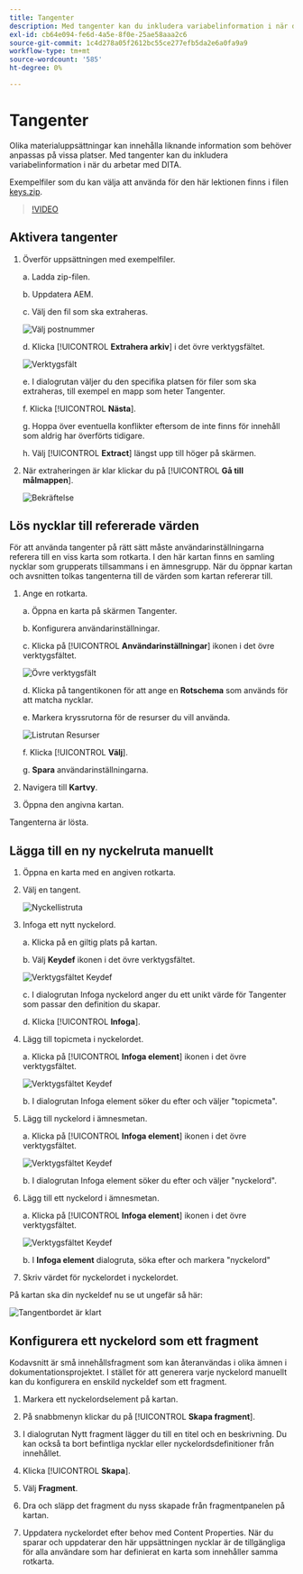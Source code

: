 ```yaml
---
title: Tangenter
description: Med tangenter kan du inkludera variabelinformation i när du arbetar med DITA i AEM stödlinjer
exl-id: cb64e094-fe6d-4a5e-8f0e-25ae58aaa2c6
source-git-commit: 1c4d278a05f2612bc55ce277efb5da2e6a0fa9a9
workflow-type: tm+mt
source-wordcount: '585'
ht-degree: 0%

---
```


# Tangenter

Olika materialuppsättningar kan innehålla liknande information som behöver anpassas på vissa platser. Med tangenter kan du inkludera variabelinformation i när du arbetar med DITA.

Exempelfiler som du kan välja att använda för den här lektionen finns i filen [keys.zip](assets/keys.zip).

>[!VIDEO](https://video.tv.adobe.com/v/342756?quality=12&learn=on)

## Aktivera tangenter

1. Överför uppsättningen med exempelfiler.

   a. Ladda zip-filen.

   b. Uppdatera AEM.

   c. Välj den fil som ska extraheras.

   ![Välj postnummer](images/lesson-9/select-zip.png)

   d. Klicka [!UICONTROL **Extrahera arkiv**] i det övre verktygsfältet.

   ![Verktygsfält](images/lesson-9/extract-archive.png)

   e. I dialogrutan väljer du den specifika platsen för filer som ska extraheras, till exempel en mapp som heter Tangenter.

   f. Klicka [!UICONTROL **Nästa**].

   g. Hoppa över eventuella konflikter eftersom de inte finns för innehåll som aldrig har överförts tidigare.

   h. Välj [!UICONTROL **Extract**] längst upp till höger på skärmen.

2. När extraheringen är klar klickar du på [!UICONTROL **Gå till målmappen**].

   ![Bekräftelse](images/lesson-9/go-to-target.png)

## Lös nycklar till refererade värden

För att använda tangenter på rätt sätt måste användarinställningarna referera till en viss karta som rotkarta. I den här kartan finns en samling nycklar som grupperats tillsammans i en ämnesgrupp. När du öppnar kartan och avsnitten tolkas tangenterna till de värden som kartan refererar till.

1. Ange en rotkarta.

   a. Öppna en karta på skärmen Tangenter.

   b. Konfigurera användarinställningar.

   c. Klicka på [!UICONTROL **Användarinställningar**] ikonen i det övre verktygsfältet.

   ![Övre verktygsfält](images/lesson-9/author-view.png)

   d. Klicka på tangentikonen för att ange en **Rotschema** som används för att matcha nycklar.

   e. Markera kryssrutorna för de resurser du vill använda.

   ![Listrutan Resurser](images/lesson-9/select-assets.png)

   f. Klicka [!UICONTROL **Välj**].

   g. **Spara** användarinställningarna.

2. Navigera till **Kartvy**.

3. Öppna den angivna kartan.

Tangenterna är lösta.

## Lägga till en ny nyckelruta manuellt

1. Öppna en karta med en angiven rotkarta.

2. Välj en tangent.

   ![Nyckellistruta](images/lesson-9/hybrid-key.png)

3. Infoga ett nytt nyckelord.

   a. Klicka på en giltig plats på kartan.

   b. Välj **Keydef** ikonen i det övre verktygsfältet.

   ![Verktygsfältet Keydef](images/lesson-9/key-icon.png)

   c. I dialogrutan Infoga nyckelord anger du ett unikt värde för Tangenter som passar den definition du skapar.

   d. Klicka [!UICONTROL **Infoga**].

4. Lägg till topicmeta i nyckelordet.

   a. Klicka på [!UICONTROL **Infoga element**] ikonen i det övre verktygsfältet.

   ![Verktygsfältet Keydef](images/lesson-9/add-icon.png)

   b. I dialogrutan Infoga element söker du efter och väljer &quot;topicmeta&quot;.

5. Lägg till nyckelord i ämnesmetan.

   a. Klicka på [!UICONTROL **Infoga element**] ikonen i det övre verktygsfältet.

   ![Verktygsfältet Keydef](images/lesson-9/add-icon.png)

   b. I dialogrutan Infoga element söker du efter och väljer &quot;nyckelord&quot;.

6. Lägg till ett nyckelord i ämnesmetan.

   a. Klicka på [!UICONTROL **Infoga element**] ikonen i det övre verktygsfältet.

   ![Verktygsfältet Keydef](images/lesson-9/add-icon.png)

   b. I **Infoga element** dialogruta, söka efter och markera &quot;nyckelord&quot;

7. Skriv värdet för nyckelordet i nyckelordet.

På kartan ska din nyckeldef nu se ut ungefär så här:

![Tangentbordet är klart](images/lesson-9/keydef.png)

## Konfigurera ett nyckelord som ett fragment

Kodavsnitt är små innehållsfragment som kan återanvändas i olika ämnen i dokumentationsprojektet. I stället för att generera varje nyckelord manuellt kan du konfigurera en enskild nyckeldef som ett fragment.

1. Markera ett nyckelordselement på kartan.

2. På snabbmenyn klickar du på [!UICONTROL **Skapa fragment**].

3. I dialogrutan Nytt fragment lägger du till en titel och en beskrivning.
Du kan också ta bort befintliga nycklar eller nyckelordsdefinitioner från innehållet.

4. Klicka [!UICONTROL **Skapa**].

5. Välj **Fragment**.

6. Dra och släpp det fragment du nyss skapade från fragmentpanelen på kartan.

7. Uppdatera nyckelordet efter behov med Content Properties.
När du sparar och uppdaterar den här uppsättningen nycklar är de tillgängliga för alla användare som har definierat en karta som innehåller samma rotkarta.
